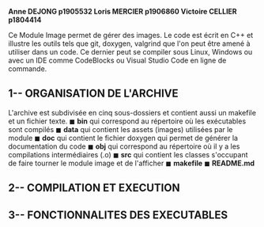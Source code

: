**Anne DEJONG         p1905532
Loris MERCIER       p1906860
Victoire CELLIER    p1804414**


Ce Module Image permet de gérer des images. Le code est écrit en C++ et illustre les outils tels que git, doxygen, valgrind que l'on peut être amené à utiliser dans un code. Ce dernier peut se compiler sous Linux, Windows ou avec un IDE comme CodeBlocks ou Visual Studio Code en ligne de commande.


## 1-- ORGANISATION DE L'ARCHIVE
L'archive est subdivisée en cinq sous-dossiers et contient aussi un makefile et un fichier texte.
◼ **bin** qui correspond au répertoire où les exécutables sont compilés
◼ **data** qui contient les assets (images) utilisées par le module
◼ **doc** qui contient le fichier doxygen qui permet de générer la documentation du code
◼ **obj** qui correspond au répertoire où il y a les compilations intermédiaires (.o)
◼ **src** qui contient les classes s'occupant de faire tourner le module image et de l'afficher
◼ **makefile**
◼ **README.md**


## 2-- COMPILATION ET EXECUTION




## 3-- FONCTIONNALITES DES EXECUTABLES






